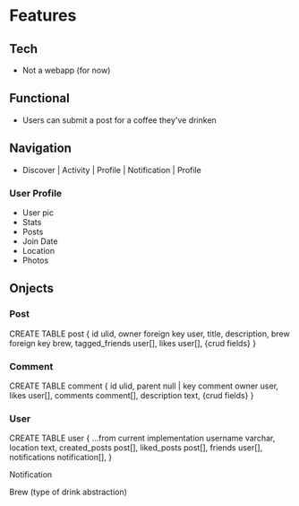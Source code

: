 # Features

## Tech

- Not a webapp (for now)

## Functional

- Users can submit a post for a coffee they've drinken

## Navigation

- Discover | Activity | Profile | Notification | Profile

### User Profile

- User pic
- Stats
- Posts
- Join Date
- Location
- Photos

## Onjects

### Post

CREATE TABLE post {
    id ulid,
    owner foreign key user,
    title,
    description,
    brew foreign key brew,
    tagged_friends user[],
    likes user[],
    {crud fields}
}

### Comment

CREATE TABLE comment {
    id ulid,
    parent null | key comment
    owner user,
    likes user[],
    comments comment[],
    description text,
    {crud fields}
}


### User

CREATE TABLE user {
    ...from current implementation
    username varchar,
    location text,
    created_posts post[],
    liked_posts post[],
    friends user[],
    notifications notification[],
}


Notification

Brew (type of drink abstraction)
